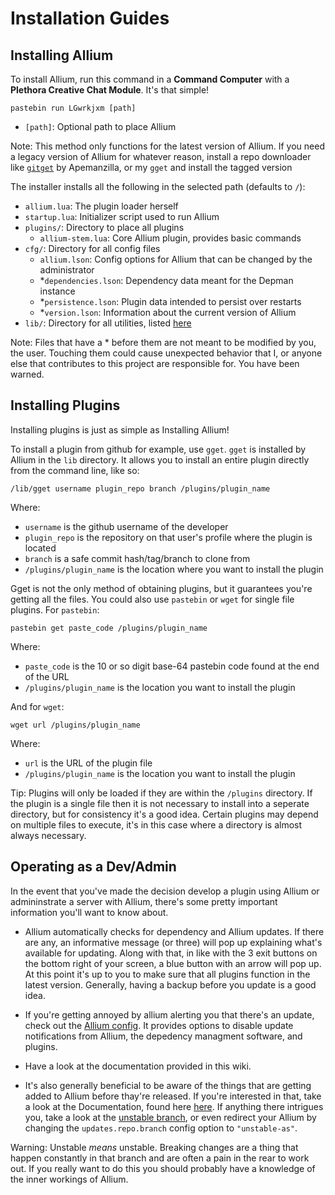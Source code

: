 # Installation Guides

## Installing Allium

To install Allium, run this command in a **Command Computer** with a **Plethora Creative Chat Module**. It's that simple!

    pastebin run LGwrkjxm [path]

- `[path]`: Optional path to place Allium

Note: This method only functions for the latest version of Allium. If you need a legacy version of Allium for whatever reason, install a repo downloader like [`gitget`](https://pastebin.com/W5ZkVYSi) by Apemanzilla, or my `gget` and install the tagged version

The installer installs all the following in the selected path (defaults to `/`):

- `allium.lua`: The plugin loader herself
- `startup.lua`: Initializer script used to run Allium
- `plugins/`: Directory to place all plugins
  - `allium-stem.lua`: Core Allium plugin, provides basic commands
- `cfg/`: Directory for all config files
  - `allium.lson`: Config options for Allium that can be changed by the administrator
  - *`dependencies.lson`: Dependency data meant for the Depman instance
  - *`persistence.lson`: Plugin data intended to persist over restarts
  - *`version.lson`: Information about the current version of Allium
- `lib/`: Directory for all utilities, listed [here](docs/utilities.md)

Note: Files that have a * before them are not meant to be modified by you, the user. Touching them could cause unexpected behavior that I, or anyone else that contributes to this project are responsible for. You have been warned.

## Installing Plugins

Installing plugins is just as simple as Installing Allium!

To install a plugin from github for example, use `gget`. `gget` is installed by Allium in the `lib` directory. It allows you to install an entire plugin directly from the command line, like so:

    /lib/gget username plugin_repo branch /plugins/plugin_name

Where:

- `username` is the github username of the developer
- `plugin_repo` is the repository on that user's profile where the plugin is located
- `branch` is a safe commit hash/tag/branch to clone from
- `/plugins/plugin_name` is the location where you want to install the plugin

Gget is not the only method of obtaining plugins, but it guarantees you're getting all the files. You could also use `pastebin` or `wget` for single file plugins. For `pastebin`:

    pastebin get paste_code /plugins/plugin_name

Where:

- `paste_code` is the 10 or so digit base-64 pastebin code found at the end of the URL
- `/plugins/plugin_name` is the location you want to install the plugin

And for `wget`:

    wget url /plugins/plugin_name

Where:

- `url` is the URL of the plugin file
- `/plugins/plugin_name` is the location you want to install the plugin

Tip: Plugins will only be loaded if they are within the `/plugins` directory. If the plugin is a single file then it is not necessary to install into a seperate directory, but for consistency it's a good idea. Certain plugins may depend on multiple files to execute, it's in this case where a directory is almost always necessary.

## Operating as a Dev/Admin

In the event that you've made the decision develop a plugin using Allium or admininstrate a server with Allium, there's some pretty important information you'll want to know about.

- Allium automatically checks for dependency and Allium updates. If there are any, an informative message (or three) will pop up explaining what's available for updating. Along with that, in like with the 3 exit buttons on the bottom right of your screen, a blue button with an arrow will pop up. At this point it's up to you to make sure that all plugins function in the latest version. Generally, having a backup before you update is a good idea.

- If you're getting annoyed by allium alerting you that there's an update, check out the [Allium config](docs/config-layout.md). It provides options to disable update notifications from Allium, the depedency managment software, and plugins.

- Have a look at the documentation provided in this wiki.

- It's also generally beneficial to be aware of the things that are getting added to Allium before thay're released. If you're interested in that, take a look at the Documentation, found here [here](docs/unstable.md). If anything there intrigues you, take a look at the [unstable branch](https://github.com/hugeblank/Allium/tree/unstable-as), or even redirect your Allium by changing the `updates.repo.branch` config option to `"unstable-as"`.

Warning: Unstable *means* unstable. Breaking changes are a thing that happen constantly in that branch and are often a pain in the rear to work out. If you really want to do this you should probably have a knowledge of the inner workings of Allium.
